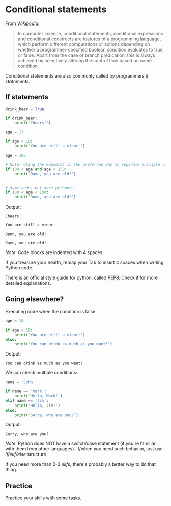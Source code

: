 # Conditional statements

From [*Wikipedia*](https://en.wikipedia.org/wiki/Conditional_(computer_programming)):

> In computer science, conditional statements, conditional expressions and conditional constructs are features of a programming language, which perform different computations or actions depending on whether a programmer-specified boolean condition evaluates to true or false. Apart from the case of branch predication, this is always achieved by selectively altering the control flow based on some condition.

Conditional statements are also commonly called by programmers *if statements*.

## If statements

```python
drink_beer = True

if drink_beer:
    print('Cheers!')

age = 17

if age < 18:
    print('You are still a minor.')

age = 105

# Note: Using the keywords is the preferred way to separate multiple conditions instaed of symbols e.g. &&
if 100 < age and age < 150:
    print('Damn, you are old!')


# Same code, but more pythonic
if 100 < age < 150:
    print('Damn, you are old!')
```

Output:

```text
Cheers!

You are still a minor.

Damn, you are old!

Damn, you are old!
```

*Note*: Code blocks are indented with 4 spaces.

If you treasure your health, remap your Tab to insert 4 spaces when writing Python code.

There is an official style guide for python, called [PEP8](https://www.python.org/dev/peps/pep-0008/). Check it for more detailed explanations.

## Going elsewhere?

Executing code when the condition is false:

```python
age = 18

if age < 18:
    print('You are still a minor!')
else:
    print('You can drink as much as you want!')
```

Output:

```text
You can drink as much as you want!
```

We can check multiple conditions:

```python
name = 'John'

if name == 'Mark':
    print('Hello, Mark!')
elif name == 'Jim':
    print('Hello, Jim!')
else:
    print('Sorry, who are you?')
```

Output:

```text
Sorry, who are you?
```

*Note*: Python does NOT have a switch/case statement (if you're familiar with them from other languages). If/when you need such behavior, just use *if/elif/else* structure.

If you need more than 2-3 *elif*s, there's probably a better way to do that thing.

## Practice

Practice your skills with some [tasks](Tasks.md).